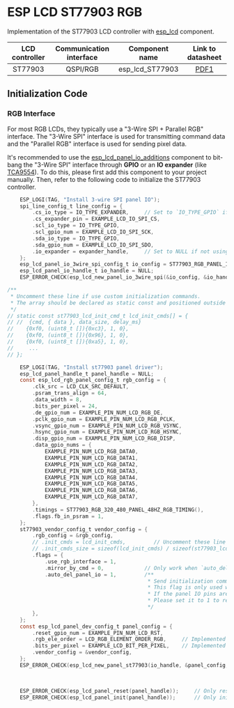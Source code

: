 # ESP LCD ST77903 RGB

Implementation of the ST77903 LCD controller with [esp_lcd](https://docs.espressif.com/projects/esp-idf/en/latest/esp32s3/api-reference/peripherals/lcd.html) component.

| LCD controller | Communication interface | Component name |                                                                            Link to datasheet                                                                             |
| :------------: | :---------------------: | :------------: | :----------------------------------------------------------------------------------------------------------------------------------------------------------------------: |
|     ST77903     |        QSPI/RGB         | esp_lcd_ST77903 | [PDF1](https://dl.espressif.com/AE/esp-iot-solution/ST77903_SPEC_P0.5.pdf)|

## Initialization Code
### RGB Interface

For most RGB LCDs, they typically use a "3-Wire SPI + Parallel RGB" interface. The "3-Wire SPI" interface is used for transmitting command data and the "Parallel RGB" interface is used for sending pixel data.

It's recommended to use the [esp_lcd_panel_io_additions](https://components.espressif.com/components/espressif/esp_lcd_panel_io_additions) component to bit-bang the "3-Wire SPI" interface through **GPIO** or an **IO expander** (like [TCA9554](https://components.espressif.com/components/espressif/esp_io_expander_tca9554)). To do this, please first add this component to your project manually. Then, refer to the following code to initialize the ST77903 controller.

```c
    ESP_LOGI(TAG, "Install 3-wire SPI panel IO");
    spi_line_config_t line_config = {
        .cs_io_type = IO_TYPE_EXPANDER,     // Set to `IO_TYPE_GPIO` if using GPIO, same to below
        .cs_expander_pin = EXAMPLE_LCD_IO_SPI_CS,
        .scl_io_type = IO_TYPE_GPIO,
        .scl_gpio_num = EXAMPLE_LCD_IO_SPI_SCK,
        .sda_io_type = IO_TYPE_GPIO,
        .sda_gpio_num = EXAMPLE_LCD_IO_SPI_SDO,
        .io_expander = expander_handle,     // Set to NULL if not using IO expander
    };
    esp_lcd_panel_io_3wire_spi_config_t io_config = ST77903_RGB_PANEL_IO_3WIRE_SPI_CONFIG(line_config, 0);
    esp_lcd_panel_io_handle_t io_handle = NULL;
    ESP_ERROR_CHECK(esp_lcd_new_panel_io_3wire_spi(&io_config, &io_handle));

/**
 * Uncomment these line if use custom initialization commands.
 * The array should be declared as static const and positioned outside the function.
 */
// static const st77903_lcd_init_cmd_t lcd_init_cmds[] = {
// //  {cmd, { data }, data_size, delay_ms}
//    {0xf0, (uint8_t []){0xc3}, 1, 0},
//    {0xf0, (uint8_t []){0x96}, 1, 0},
//    {0xf0, (uint8_t []){0xa5}, 1, 0},
//     ...
// };

    ESP_LOGI(TAG, "Install st77903 panel driver");
    esp_lcd_panel_handle_t panel_handle = NULL;
    const esp_lcd_rgb_panel_config_t rgb_config = {
        .clk_src = LCD_CLK_SRC_DEFAULT,
        .psram_trans_align = 64,
        .data_width = 8,
        .bits_per_pixel = 24,
        .de_gpio_num = EXAMPLE_PIN_NUM_LCD_RGB_DE,
        .pclk_gpio_num = EXAMPLE_PIN_NUM_LCD_RGB_PCLK,
        .vsync_gpio_num = EXAMPLE_PIN_NUM_LCD_RGB_VSYNC,
        .hsync_gpio_num = EXAMPLE_PIN_NUM_LCD_RGB_HSYNC,
        .disp_gpio_num = EXAMPLE_PIN_NUM_LCD_RGB_DISP,
        .data_gpio_nums = {
            EXAMPLE_PIN_NUM_LCD_RGB_DATA0,
            EXAMPLE_PIN_NUM_LCD_RGB_DATA1,
            EXAMPLE_PIN_NUM_LCD_RGB_DATA2,
            EXAMPLE_PIN_NUM_LCD_RGB_DATA3,
            EXAMPLE_PIN_NUM_LCD_RGB_DATA4,
            EXAMPLE_PIN_NUM_LCD_RGB_DATA5,
            EXAMPLE_PIN_NUM_LCD_RGB_DATA6,
            EXAMPLE_PIN_NUM_LCD_RGB_DATA7,
        },
        .timings = ST77903_RGB_320_480_PANEL_48HZ_RGB_TIMING(),
        .flags.fb_in_psram = 1,
    };
    st77903_vendor_config_t vendor_config = {
        .rgb_config = &rgb_config,
        // .init_cmds = lcd_init_cmds,         // Uncomment these line if use custom initialization commands
        // .init_cmds_size = sizeof(lcd_init_cmds) / sizeof(st77903_lcd_init_cmd_t),
        .flags = {
            .use_rgb_interface = 1,
            .mirror_by_cmd = 0,             // Only work when `auto_del_panel_io` is set to 0
            .auto_del_panel_io = 1,         /**
                                             * Send initialization commands and delete the panel IO instance during creation if set to 1.
                                             * This flag is only used when `use_rgb_interface` is set to 1.
                                             * If the panel IO pins are sharing other pins of the RGB interface to save GPIOs,
                                             * Please set it to 1 to release the panel IO and its pins (except CS signal).
                                             */
        },
    };
    const esp_lcd_panel_dev_config_t panel_config = {
        .reset_gpio_num = EXAMPLE_PIN_NUM_LCD_RST,
        .rgb_ele_order = LCD_RGB_ELEMENT_ORDER_RGB,     // Implemented by LCD command `36h`
        .bits_per_pixel = EXAMPLE_LCD_BIT_PER_PIXEL,    // Implemented by LCD command `3Ah` (16/18/24)
        .vendor_config = &vendor_config,
    };
    ESP_ERROR_CHECK(esp_lcd_new_panel_st77903(io_handle, &panel_config, &panel_handle));    /**
                                                                                             * Only create RGB when `auto_del_panel_io` is set to 0,
                                                                                             * or initialize ST77903 meanwhile
                                                                                             */
    ESP_ERROR_CHECK(esp_lcd_panel_reset(panel_handle));     // Only reset RGB when `auto_del_panel_io` is set to 1, or reset ST77903 meanwhile
    ESP_ERROR_CHECK(esp_lcd_panel_init(panel_handle));      // Only initialize RGB when `auto_del_panel_io` is set to 1, or initialize ST77903 meanwhile
```
